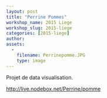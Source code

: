 ```yaml
---
layout: post
title: "Perrine Pommes"
workshop_name: 2015 Liege
workshop_slug: 2015-liege
categories: [2015-liege]
author:  
assets:
  -
    filename: Perrinepomme.JPG
    type: image
---
```

Projet de data visualisation.

http://live.nodebox.net/Perrine/pomme
